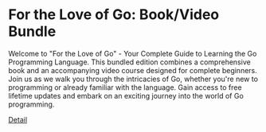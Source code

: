 # For the Love of Go: Book/Video Bundle

Welcome to "For the Love of Go" - Your Complete Guide to Learning the Go Programming Language. This bundled edition combines a comprehensive book and an accompanying video course designed for complete beginners. Join us as we walk you through the intricacies of Go, whether you're new to programming or already familiar with the language. Gain access to free lifetime updates and embark on an exciting journey into the world of Go programming. 

[Detail](https://eduitfree.com/courses/for-the-love-of-go-book-video-bundle)